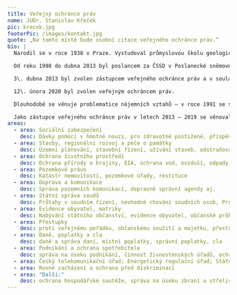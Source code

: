 ```yaml
---
title: Veřejný ochránce práv
name: JUDr. Stanislav Křeček
pic: krecek.jpg
footerPic: /images/kontakt.jpg
quote: „Na tomto místě bude osobní citace veřejného ochránce práv.“
bio: |
  Narodil se v roce 1938 v Praze. Vystudoval průmyslovou školu geologickou, výtvarnou školu a Právnickou fakultu Univerzity Karlovy. Po jejím absolvování se stal soudním čekatelem u Městského soudu v Praze. Poté, co byl v 70. letech 20. století nucen z politických důvodů justici opustit, pracoval jako výtvarník, geolog, horník, dělník aj. Od roku 1990 se věnoval advokacii.

  Od roku 1998 do dubna 2013 byl poslancem za ČSSD v Poslanecké sněmovně Parlamentu ČR. V rámci poslaneckého mandátu byl mj. místopředsedou ústavně právního výboru Poslanecké sněmovny, členem mandátového a imunitního výboru, petičního výboru, volebního výboru, podvýboru pro lidská práva a dalších.

  3\. dubna 2013 byl zvolen zástupcem veřejného ochránce práv a v souladu se zákonem se poslaneckého mandátu vzdal. Funkci zástupce veřejného ochránce práv vykonával od 5. 4. 2013 do 3. 12. 2019.

  12\. února 2020 byl zvolen veřejným ochráncem práv.

  Dlouhodobě se věnuje problematice nájemních vztahů – v roce 1991 se stal spoluzakladatelem a předsedou Sdružení na ochranu nájemníků.

  Jako zástupce veřejného ochránce práv v letech 2013 – 2019 se věnoval zejména problematice stavebního řádu, státní správy soudů, ochraně spotřebitele, pozemkovému právu a činnosti katastrálních úřadů, problematice pozemních komunikací, práva na informace, přestupkům aj.
areas:
  - area: Sociální zabezpečení
    desc: Dávky pomoci v hmotné nouzi, pro zdravotně postižené, příspěvky na péči aj.; důchody
  - area: Stavby, regionální rozvoj a péče o památky
    desc: Územní plánování, stavební řízení, užívání staveb, odstraňování staveb, výkon rozhodnutí, péče o movité a nemovité památky aj.
  - area: Ochrana životního prostředí
    desc: Ochrana přírody a krajiny, EIA, ochrana vod, ovzduší, odpady, zemědělský půdní fond, myslivost, rybářství aj.
  - area: Pozemkové právo
    desc: Katastr nemovitostí, pozemkové úřady, restituce
  - area: Doprava a komunikace
    desc: Správa pozemních komunikací, dopravně správní agendy aj.
  - area: Státní správa soudů
    desc: Průtahy v soudním řízení, nevhodné chování soudních osob, Probační a mediační služba aj.
  - area: Evidence obyvatel, matriky
    desc: Nabývání státního občanství, evidence obyvatel, občanské průkazy, cestovní doklady, matriční úřady, archivní správa, věci volební, státní symboly aj.
  - area: Přestupky
    desc: proti veřejnému pořádku, občanskému soužití a majetku, přestupky v doprav
  - area: Daně, poplatky a cla
    desc: daně a správa daní, místní poplatky, správní poplatky, cla
  - area: Podnikání a ochrana spotřebitele
    desc: správa na úseku podnikání, činnost živnostenských úřadů, ochrana spotřebitele, ČOI
  - area: Český telekomunikační úřad; Energetický regulační úřad; Státní energetická inspekce
  - area: Rovné zacházení a ochrana před diskriminací
  - area: "Další:"
    desc: ochrana hospodářské soutěže, správa na úseku zbraní a střeliva, dozor nad peněžními ústavy aj.
---
```

